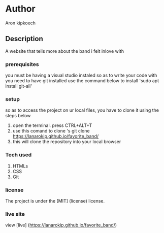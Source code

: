 # Author
Aron kipkoech
## Description
A website that tells more about the band i felt inlove with
### prerequisites
you must be having a visual studio instaled so as to write your code with
you need to have git installed
use the command below to install
'sudo apt install git-all'
### setup
so as to access the project on ur local files, you have to clone it using the steps below
1. open the terminal. press CTRL+ALT+T
2. use this comand to clone 's git clone https://lanarokip.github.io/favorite_band/
3. this will clone the repository into your local browser
### Tech used
1. HTMLs
1. CSS
1. Git

### license
The project is under the [MIT] (license) license.

### live site 
view [live] (https://lanarokip.github.io/favorite_band/)

